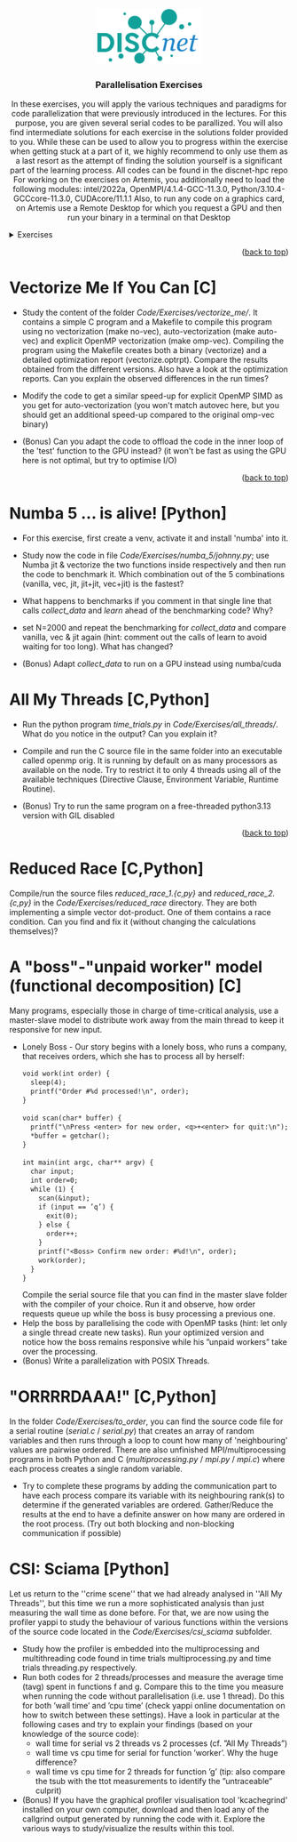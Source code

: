 <div align="center">
  <a href="https://github.com/jschewts/discnet-hpc">
    <img src=".images/discnet-logo.png" alt="Logo" height="100">
  </a>

  <h3 align="center">Parallelisation Exercises</h3>
  <p align="center">
    In these exercises, you will apply the various techniques and paradigms for code parallelization that were previously introduced in the lectures. For this purpose, you are given several serial codes to be parallized. You will also find intermediate solutions for each exercise in the solutions folder provided to you. While these can be used to allow you to progress within the exercise when getting stuck at a part of it, we highly recommend to only use them as a last resort as the attempt of finding the solution yourself is a significant part of the learning process. All codes can be found in the discnet-hpc repo
For working on the exercises on Artemis, you additionally need to load the following modules: intel/2022a, OpenMPI/4.1.4-GCC-11.3.0, Python/3.10.4-GCCcore-11.3.0, CUDAcore/11.1.1
Also, to run any code on a graphics card, on Artemis use a Remote Desktop for which you request a GPU and then run your binary in a terminal on that Desktop
  </p>
</div>
<!-- TABLE OF CONTENTS -->
<details>
  <summary>Exercises</summary>
  <ol>
    <li><a href="#vectorize-me-if-you-can">Vectorize Me If You Can [C]</a></li>
    <li><a href="#all-my-threads">All My Threads [C,Python]</a></li>
    <li><a href="#reduced-race">Reduced Race [C,Python]</a></li>
    <li><a href="#a-boss-unpaid-worker-model-functional-decomposition">A "boss"-"unpaid worker" model (functional decomposi-
tion) [C]</a></li>
    <li><a href="#orrrrdaaa">"ORRRRDAAA!" [C,Python]</a></li>
    <li><a href="#csi-artemis">CSI: Artemis [Python]</a></li>
  </ol>
</details>

<p align="right">(<a href="#top">back to top</a>)</p>

# Vectorize Me If You Can [C]

- Study the content of the folder *Code/Exercises/vectorize_me/*. It contains a simple C program and a Makefile to compile this program using no vectorization (make no-vec), auto-vectorization (make auto-vec) and explicit OpenMP vectorization (make omp-vec). Compiling the program using the Makefile creates both a binary (vectorize) and a detailed optimization report (vectorize.optrpt). Compare the results obtained from the different versions. Also have a look at the optimization reports. Can you explain the observed differences in the run times?
- Modify the code to get a similar speed-up for explicit OpenMP SIMD as you get for auto-vectorization (you won't match autovec here, but you should get an additional speed-up compared to the original omp-vec binary)

- (Bonus) Can you adapt the code to offload the code in the inner loop of the 'test' function to the GPU instead? (it won't be fast as using the GPU here is not optimal, but try to optimise I/O)

<p align="right">(<a href="#top">back to top</a>)</p>

# Numba 5 ... is alive! [Python]

- For this exercise, first create a venv, activate it and install 'numba' into it.
- Study now the code in file *Code/Exercises/numba_5/johnny.py*; use Numba jit \& vectorize the two functions inside respectively and then run the code to benchmark it. Which combination out of the 5 combinations (vanilla, vec, jit, jit+jit, vec+jit) is the fastest?
- What happens to benchmarks if you comment in that single line that calls *collect_data* and *learn* ahead of the benchmarking code? Why?
- set N=2000 and repeat the benchmarking for *collect_data* and compare vanilla, vec & jit again (hint: comment out the calls of learn to avoid waiting for too long). What has changed?

- (Bonus) Adapt *collect_data* to run on a GPU instead using numba/cuda

# All My Threads [C,Python]

- Run the python program *time_trials.py* in *Code/Exercises/all_threads/*. What do you notice in the output? Can you explain it?
- Compile and run the C source file in the same folder into an executable called openmp orig. It is running by default on as many processors as available on the node. Try to restrict it to only 4 threads using all of the available techniques (Directive Clause, Environment Variable, Runtime Routine).

- (Bonus) Try to run the same program on a free-threaded python3.13 version with GIL disabled

<p align="right">(<a href="#top">back to top</a>)</p>

# Reduced Race [C,Python]

Compile/run the source files *reduced_race_1.{c,py}* and *reduced_race_2.{c,py}* in the *Code/Exercises/reduced_race* directory. They are both implementing a simple vector dot-product. One of them contains a race condition. Can you find and fix it (without changing the calculations themselves)?

#  A "boss"-"unpaid worker" model (functional decomposition) [C]

Many programs, especially those in charge of time-critical analysis, use a master-slave model to distribute work away from the main thread to keep it responsive for new input.

- Lonely Boss - Our story begins with a lonely boss, who runs a company, that receives orders, which she has to process all by herself:
  ```
  void work(int order) {
    sleep(4);
    printf("Order #%d processed!\n", order);
  }

  void scan(char* buffer) {
    printf("\nPress <enter> for new order, <q>+<enter> for quit:\n");
    *buffer = getchar();
  }

  int main(int argc, char** argv) {
    char input;
    int order=0;
    while (1) {
      scan(&input);
      if (input == ’q’) {
        exit(0);
      } else {
        order++;
      }
      printf("<Boss> Confirm new order: #%d!\n", order);
      work(order);
    }
  }
  ```
  Compile the serial source file that you can find in the master slave folder with the compiler of your choice. Run it and observe, how order requests queue up while the boss is busy processing a previous one.
- Help the boss by parallelising the code with OpenMP tasks (hint: let only a single thread create new tasks). Run your optimized version and notice how the boss remains responsive while his ”unpaid workers” take over the processing.
- (Bonus) Write a parallelization with POSIX Threads.

# "ORRRRDAAA!" [C,Python]

In the folder *Code/Exercises/to_order*, you can find the source code file for a serial routine (*serial.c* / *serial.py*) that creates an array of random variables and then runs through a loop to count how many of 'neighbouring' values are pairwise ordered.
There are also unfinished MPI/multiprocessing programs in both Python and C (*multiprocessing.py* / *mpi.py* / *mpi.c*) where each process creates a single random variable.

- Try to complete these programs by adding the communication part to have each process compare its variable with its neighbouring rank(s) to determine if the generated variables are ordered. Gather/Reduce the results at the end to have a definite answer on how many are ordered in the root process. (Try out both blocking and non-blocking communication if possible)

# CSI: Sciama [Python]

Let us return to the ''crime scene'' that we had already analysed in ''All My Threads'', but this time we run a more sophisticated analysis than just measuring the wall time as done before. For that, we are now using the profiler yappi to study the behaviour of various functions within the versions of the source code located in the *Code/Exercises/csi_sciama* subfolder.

- Study how the profiler is embedded into the multiprocessing and multithreading code found in time trials multiprocessing.py and time trials threading.py respectively.
- Run both codes for 2 threads/processes and measure the average time (tavg) spent in functions f and g. Compare this to the time you measure when running the code without parallelisation (i.e. use 1 thread). Do this for both ’wall time’ and ’cpu time’ (check yappi online documentation on how to switch between these settings). Have a look in particular at the following cases and try to explain your findings (based on your knowledge of the source code):
    - wall time for serial vs 2 threads vs 2 processes (cf. ”All My Threads”)
    - wall time vs cpu time for serial for function ’worker’. Why the huge difference?
    - wall time vs cpu time for 2 threads for function ’g’ (tip: also compare the tsub with the ttot measurements to identify the ”untraceable” culprit)
- (Bonus) If you have the graphical profiler visualisation tool 'kcachegrind' installed on your own computer, download and then load any of the callgrind output generated by running the code with it. Explore the various ways to study/visualize the results within this tool.
